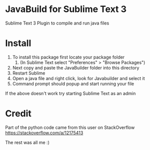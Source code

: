 # JavaBuild for Sublime Text 3
Sublime Text 3 Plugin to compile and run java files

# Install
1. To install this package first locate your package folder 
	1. (In Sublime Text select "Preferences" > "Browse Packages")
2. Next copy and paste the JavaBuilder folder into this directory
3. Restart Sublime
4. Open a java file and right click, look for Javabuilder and select it
5. Command prompt should popup and start running your file

If the above doesn't work try starting Sublime Text as an admin

# Credit
Part of the python code came from this user on StackOverflow
https://stackoverflow.com/a/12175413

The rest was all me :)
